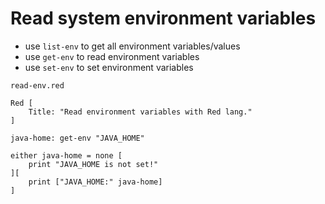 # Read system environment variables

* use `list-env` to get all environment variables/values 
* use `get-env` to read environment variables  
* use `set-env` to set environment variables

`read-env.red`

```red
Red [
    Title: "Read environment variables with Red lang."
]

java-home: get-env "JAVA_HOME"

either java-home = none [
    print "JAVA_HOME is not set!" 
][
    print ["JAVA_HOME:" java-home] 
]

```
